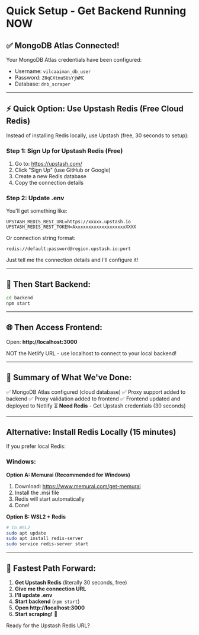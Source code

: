 # Quick Setup - Get Backend Running NOW

## ✅ MongoDB Atlas Connected!

Your MongoDB Atlas credentials have been configured:
- Username: `vilcaaiman_db_user`
- Password: `Z0qCXtmuSUsYjWMC`
- Database: `dnb_scraper`

---

## ⚡ Quick Option: Use Upstash Redis (Free Cloud Redis)

Instead of installing Redis locally, use Upstash (free, 30 seconds to setup):

### Step 1: Sign Up for Upstash Redis (Free)

1. Go to: https://upstash.com/
2. Click "Sign Up" (use GitHub or Google)
3. Create a new Redis database
4. Copy the connection details

### Step 2: Update .env

You'll get something like:
```
UPSTASH_REDIS_REST_URL=https://xxxxx.upstash.io
UPSTASH_REDIS_REST_TOKEN=AxxxxxxxxxxxxxxxxxxxXXXX
```

Or connection string format:
```
redis://default:password@region.upstash.io:port
```

Just tell me the connection details and I'll configure it!

---

## 🚀 Then Start Backend:

```bash
cd backend
npm start
```

---

## 🌐 Then Access Frontend:

Open: **http://localhost:3000**

NOT the Netlify URL - use localhost to connect to your local backend!

---

## 📝 Summary of What We've Done:

✅ MongoDB Atlas configured (cloud database)
✅ Proxy support added to backend
✅ Proxy validation added to frontend
✅ Frontend updated and deployed to Netlify
⏳ **Need Redis** - Get Upstash credentials (30 seconds)

---

## Alternative: Install Redis Locally (15 minutes)

If you prefer local Redis:

### Windows:

**Option A: Memurai (Recommended for Windows)**
1. Download: https://www.memurai.com/get-memurai
2. Install the .msi file
3. Redis will start automatically
4. Done!

**Option B: WSL2 + Redis**
```bash
# In WSL2
sudo apt update
sudo apt install redis-server
sudo service redis-server start
```

---

## 🎯 Fastest Path Forward:

1. **Get Upstash Redis** (literally 30 seconds, free)
2. **Give me the connection URL**
3. **I'll update .env**
4. **Start backend** (`npm start`)
5. **Open http://localhost:3000**
6. **Start scraping!** 🚀

Ready for the Upstash Redis URL?
